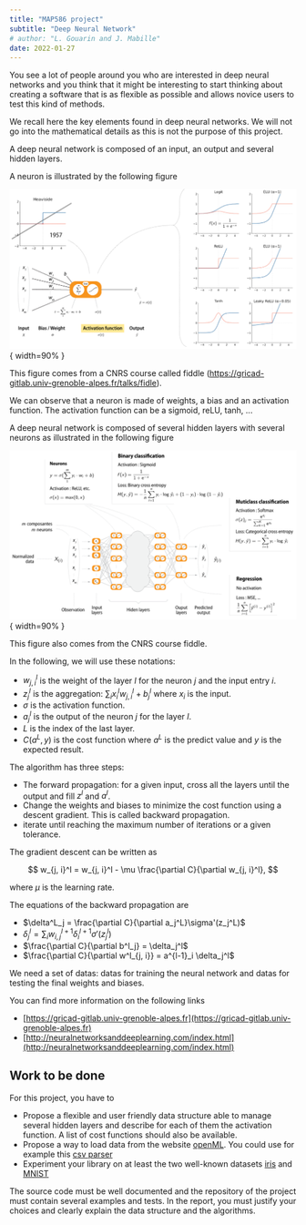 ```yaml
---
title: "MAP586 project"
subtitle: "Deep Neural Network"
# author: "L. Gouarin and J. Mabille"
date: 2022-01-27
---
```


You see a lot of people around you who are interested in deep neural networks and you think that it might be interesting to start thinking about creating a software that is as flexible as possible and allows novice users to test this kind of methods.

We recall here the key elements found in deep neural networks. We will not go into the mathematical details as this is not the purpose of this project.

A deep neural network is composed of an input, an output and several hidden layers.

A neuron is illustrated by the following figure

![How a neuron works](./figures/dnn1.png){ width=90% }

This figure comes from a CNRS course called fiddle (https://gricad-gitlab.univ-grenoble-alpes.fr/talks/fidle).

We can observe that a neuron is made of weights, a bias and an activation function. The activation function can be a sigmoid, reLU, tanh, ...

A deep neural network is composed of several hidden layers with several neurons as illustrated in the following figure

![A complete overview of a deep neural network.](./figures/dnn2.png){ width=90% }

This figure also comes from the CNRS course fiddle.

In the following, we will use these notations:

- $w^l_{j,i}$ is the weight of the layer $l$ for the neuron $j$ and the input entry $i$.
- $z^l_j$ is the aggregation: $\sum_i x_{i}^l w_{j, i}^l + b_j^l$ where $x_{i}$ is the input.
- $\sigma$ is the activation function.
- $a^l_j$ is the output of the neuron $j$ for the layer $l$.
- $L$ is the index of the last layer.
- $C(a^L, y)$ is the cost function where $a^L$ is the predict value and $y$ is the expected result.

The algorithm has three steps:

- The forward propagation: for a given input, cross all the layers until the output and fill $z^l$ and $a^l$.
- Change the weights and biases to minimize the cost function using a descent gradient. This is called backward propagation.
- iterate until reaching the maximum number of iterations or a given tolerance.

The gradient descent can be written as

$$
w_{j, i}^l = w_{j, i}^l - \mu \frac{\partial C}{\partial w_{j, i}^l},
$$

where $\mu$ is the learning rate.

The equations of the backward propagation are

- $\delta^L_j = \frac{\partial C}{\partial a_j^L}\sigma'(z_j^L)$
- $\delta^l_j = \sum_i w^{l+1}_{i, j}\delta^{l+1}_i \sigma'(z_j^l)$
- $\frac{\partial C}{\partial b^l_j} = \delta_j^l$
- $\frac{\partial C}{\partial w^l_{j, i}} = a^{l-1}_i \delta_j^l$

We need a set of datas: datas for training the neural network and datas for testing the final weights and biases.

You can find more information on the following links

- [https://gricad-gitlab.univ-grenoble-alpes.fr](https://gricad-gitlab.univ-grenoble-alpes.fr)
- [http://neuralnetworksanddeeplearning.com/index.html](http://neuralnetworksanddeeplearning.com/index.html)

## Work to be done

For this project, you have to

- Propose a flexible and user friendly data structure able to manage several hidden layers and describe for each of them the activation function. A list of cost functions should also be available.
- Propose a way to load data from the website [openML](https://www.openml.org/). You could use for example this [csv parser](https://github.com/vincentlaucsb/csv-parser)
- Experiment your library on at least the two well-known datasets [iris](https://www.openml.org/d/61) and [MNIST](https://www.openml.org/d/554)

The source code must be well documented and the repository of the project must contain several examples and tests. In the report, you must justify your choices and clearly explain the data structure and the algorithms.